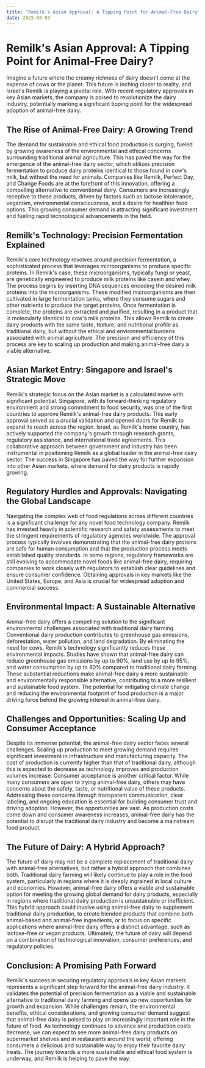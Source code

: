 ```yaml
---
title: "Remilk's Asian Approval: A Tipping Point for Animal-Free Dairy?"
date: 2025-08-03
---
```


# Remilk's Asian Approval: A Tipping Point for Animal-Free Dairy?

Imagine a future where the creamy richness of dairy doesn't come at the expense of cows or the planet. This future is inching closer to reality, and Israel's Remilk is playing a pivotal role. With recent regulatory approvals in key Asian markets, the company is poised to revolutionize the dairy industry, potentially marking a significant tipping point for the widespread adoption of animal-free dairy.

## The Rise of Animal-Free Dairy: A Growing Trend

The demand for sustainable and ethical food production is surging, fueled by growing awareness of the environmental and ethical concerns surrounding traditional animal agriculture. This has paved the way for the emergence of the animal-free dairy sector, which utilizes precision fermentation to produce dairy proteins identical to those found in cow's milk, but without the need for animals. Companies like Remilk, Perfect Day, and Change Foods are at the forefront of this innovation, offering a compelling alternative to conventional dairy. Consumers are increasingly receptive to these products, driven by factors such as lactose intolerance, veganism, environmental consciousness, and a desire for healthier food options. This growing consumer demand is attracting significant investment and fueling rapid technological advancements in the field.

## Remilk's Technology: Precision Fermentation Explained

Remilk's core technology revolves around precision fermentation, a sophisticated process that leverages microorganisms to produce specific proteins. In Remilk's case, these microorganisms, typically fungi or yeast, are genetically engineered to produce milk proteins like casein and whey. The process begins by inserting DNA sequences encoding the desired milk proteins into the microorganisms. These modified microorganisms are then cultivated in large fermentation tanks, where they consume sugars and other nutrients to produce the target proteins. Once fermentation is complete, the proteins are extracted and purified, resulting in a product that is molecularly identical to cow's milk proteins. This allows Remilk to create dairy products with the same taste, texture, and nutritional profile as traditional dairy, but without the ethical and environmental burdens associated with animal agriculture. The precision and efficiency of this process are key to scaling up production and making animal-free dairy a viable alternative.

## Asian Market Entry: Singapore and Israel's Strategic Move

Remilk's strategic focus on the Asian market is a calculated move with significant potential. Singapore, with its forward-thinking regulatory environment and strong commitment to food security, was one of the first countries to approve Remilk's animal-free dairy products. This early approval served as a crucial validation and opened doors for Remilk to expand its reach across the region. Israel, as Remilk's home country, has actively supported the company's growth through research grants, regulatory assistance, and international trade agreements. This collaborative approach between government and industry has been instrumental in positioning Remilk as a global leader in the animal-free dairy sector. The success in Singapore has paved the way for further expansion into other Asian markets, where demand for dairy products is rapidly growing.

## Regulatory Hurdles and Approvals: Navigating the Global Landscape

Navigating the complex web of food regulations across different countries is a significant challenge for any novel food technology company. Remilk has invested heavily in scientific research and safety assessments to meet the stringent requirements of regulatory agencies worldwide. The approval process typically involves demonstrating that the animal-free dairy proteins are safe for human consumption and that the production process meets established quality standards. In some regions, regulatory frameworks are still evolving to accommodate novel foods like animal-free dairy, requiring companies to work closely with regulators to establish clear guidelines and ensure consumer confidence. Obtaining approvals in key markets like the United States, Europe, and Asia is crucial for widespread adoption and commercial success.

## Environmental Impact: A Sustainable Alternative

Animal-free dairy offers a compelling solution to the significant environmental challenges associated with traditional dairy farming. Conventional dairy production contributes to greenhouse gas emissions, deforestation, water pollution, and land degradation. By eliminating the need for cows, Remilk's technology significantly reduces these environmental impacts. Studies have shown that animal-free dairy can reduce greenhouse gas emissions by up to 90%, land use by up to 95%, and water consumption by up to 80% compared to traditional dairy farming. These substantial reductions make animal-free dairy a more sustainable and environmentally responsible alternative, contributing to a more resilient and sustainable food system. The potential for mitigating climate change and reducing the environmental footprint of food production is a major driving force behind the growing interest in animal-free dairy.

## Challenges and Opportunities: Scaling Up and Consumer Acceptance

Despite its immense potential, the animal-free dairy sector faces several challenges. Scaling up production to meet growing demand requires significant investment in infrastructure and manufacturing capacity. The cost of production is currently higher than that of traditional dairy, although this is expected to decrease as technology improves and production volumes increase. Consumer acceptance is another critical factor. While many consumers are open to trying animal-free dairy, others may have concerns about the safety, taste, or nutritional value of these products. Addressing these concerns through transparent communication, clear labeling, and ongoing education is essential for building consumer trust and driving adoption. However, the opportunities are vast. As production costs come down and consumer awareness increases, animal-free dairy has the potential to disrupt the traditional dairy industry and become a mainstream food product.

## The Future of Dairy: A Hybrid Approach?

The future of dairy may not be a complete replacement of traditional dairy with animal-free alternatives, but rather a hybrid approach that combines both. Traditional dairy farming will likely continue to play a role in the food system, particularly in regions where it is deeply ingrained in local culture and economies. However, animal-free dairy offers a viable and sustainable option for meeting the growing global demand for dairy products, especially in regions where traditional dairy production is unsustainable or inefficient. This hybrid approach could involve using animal-free dairy to supplement traditional dairy production, to create blended products that combine both animal-based and animal-free ingredients, or to focus on specific applications where animal-free dairy offers a distinct advantage, such as lactose-free or vegan products. Ultimately, the future of dairy will depend on a combination of technological innovation, consumer preferences, and regulatory policies.

## Conclusion: A Promising Path Forward

Remilk's success in securing regulatory approvals in key Asian markets represents a significant step forward for the animal-free dairy industry. It validates the potential of precision fermentation as a viable and sustainable alternative to traditional dairy farming and opens up new opportunities for growth and expansion. While challenges remain, the environmental benefits, ethical considerations, and growing consumer demand suggest that animal-free dairy is poised to play an increasingly important role in the future of food. As technology continues to advance and production costs decrease, we can expect to see more animal-free dairy products on supermarket shelves and in restaurants around the world, offering consumers a delicious and sustainable way to enjoy their favorite dairy treats. The journey towards a more sustainable and ethical food system is underway, and Remilk is helping to pave the way.